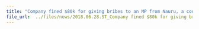 ```yaml
---
title: "Company fined $80k for giving bribes to an MP from Nauru, a country north-east of Australia"
file_url:  ../files/news/2018.06.28.ST_Company fined $80k for giving bribes to an MP from Nauru, ....pdf
---
```

